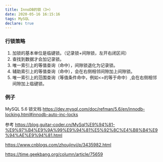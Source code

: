 ```yaml
---
title: InnoDB的锁（3+）
date: 2020-05-16 16:15:16
tags: MySQL
declare: true
---
```

### 行锁策略
1. 加锁的基本单位是临键锁。（记录锁+间隙锁，左开右闭区间）
2. 查找到数据才会加记录锁。
3. 唯一索引上的等值查询（命中），间隙锁退化为记录锁。
4. 辅助索引上的等值查询（命中），会在右侧相邻间隙加上间隙锁。
5. 唯一索引上的范围查询（等值条件命中，例如<=的等于命中）,会在右侧相邻间隙加上临键锁。

### 例子


MySQL 5.6 锁文档
https://dev.mysql.com/doc/refman/5.6/en/innodb-locking.html#innodb-auto-inc-locks

参考
https://blog.guitar-coder.cn/MySql%E9%94%81-%E9%97%B4%E9%9A%99%E9%94%81%E5%92%8C%E4%B8%B4%E9%94%AE%E9%94%81.html

https://www.cnblogs.com/zhoujinyi/p/3435982.html

https://time.geekbang.org/column/article/75659

